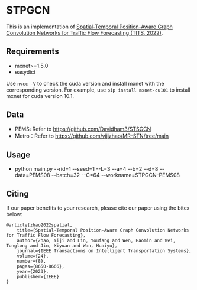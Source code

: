 # STPGCN
This is an implementation of [Spatial-Temporal Position-Aware Graph Convolution Networks for Traffic Flow Forecasting (TITS, 2022)](https://ieeexplore.ieee.org/abstract/document/9945663).

## Requirements
- mxnet>=1.5.0
- easydict

Use ```nvcc -V``` to check the cuda version and install mxnet with the corresponding version. For example, use ```pip install mxnet-cu101``` to install mxnet for cuda version 10.1.

## Data
- PEMS: Refer to https://github.com/Davidham3/STSGCN
- Metro：Refer to https://github.com/yijizhao/MR-STN/tree/main

## Usage
- python main.py --rid=1 --seed=1 --L=3 --a=4 --b=2 --d=8 --data=PEMS08 --batch=32 --C=64 --workname=STPGCN-PEMS08

## Citing
If our paper benefits to your research, please cite our paper using the bitex below:

    @article{zhao2022spatial,
        title={Spatial-Temporal Position-Aware Graph Convolution Networks for Traffic Flow Forecasting},
        author={Zhao, Yiji and Lin, Youfang and Wen, Haomin and Wei, Tonglong and Jin, Xiyuan and Wan, Huaiyu},
        journal={IEEE Transactions on Intelligent Transportation Systems},
        volume={24},
        number={8},
        pages={8650-8666},
        year={2023},
        publisher={IEEE}
    }

